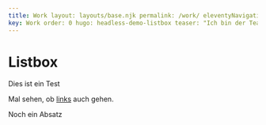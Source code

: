 ```yaml
---
title: Work layout: layouts/base.njk permalink: /work/ eleventyNavigation:
key: Work order: 0 hugo: headless-demo-listbox teaser: "Ich bin der Teaser2"
---
```


# Listbox

Dies ist ein Test

Mal sehen, ob [links](http://google.com) auch gehen.

Noch ein Absatz